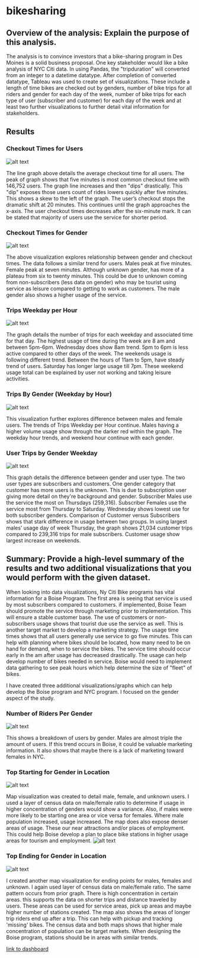 # bikesharing

## Overview of the analysis: Explain the purpose of this analysis.
The analysis is to convince investors that a bike-sharing program in Des Moines is a solid business proposal.  One key stakeholder would like a bike analysis of NYC Citi data.  In using Pandas, the "tripduration" will converted from an integer to a datetime datatype.  After completion of converted datatype, Tableau was used to create set of visualizations.  These include a length of time bikes are checked out by genders, number of bike trips for all riders and gender for each day of the week, number of bike trips for each type of user (subscriber and customer) for each day of the week and at least two further visualizations to further detail vital information for stakeholders.  

## Results

### Checkout Times for Users

![alt text](https://github.com/bmliddicoat/bikesharing/blob/c7c775ad6b1d1ad9e4f713a07eeac3600d93a62b/images/Checkout_time_user.jpg)

The line graph above details the average checkout time for all users.  The peak of graph shows that five minutes is most common checkout time with 146,752 users.  The graph line increases and then "dips" drastically.  This "dip" exposes those users count of rides lowers quickly after five minutes.  This shows a skew to the left of the graph.  The user’s checkout stops the dramatic shift at 20 minutes.  This continues until the graph approaches the x-axis.  The user checkout times decreases after the six-minute mark.  It can be stated that majority of users use the service for shorter period.  


### Checkout Times for Gender

![alt text](https://github.com/bmliddicoat/bikesharing/blob/c7c775ad6b1d1ad9e4f713a07eeac3600d93a62b/images/Checkout_time_gender.jpg)


The above visualization explores relationship between gender and checkout times.  The data follows a similar trend for users.  Males peak at five minutes.  Female peak at seven minutes.  Although unknown gender, has more of a plateau from six to twenty minutes.  This could be due to unknown coming from non-subscribers (less data on gender) who may be tourist using service as leisure compared to getting to work as customers.  The male gender also shows a higher usage of the service.  

### Trips Weekday per Hour

![alt text](https://github.com/bmliddicoat/bikesharing/blob/c7c775ad6b1d1ad9e4f713a07eeac3600d93a62b/images/Trips_Weekday_per_hour.jpg)

The graph details the number of trips for each weekday and associated time for that day.  The highest usage of time during the week are 8 am and between 5pm-6pm.  Wednesday does show 8am trend.  5pm to 6pm is less active compared to other days of the week.  The weekends usage is following different trend.  Between the hours of 11am to 5pm, have steady trend of users.  Saturday has longer large usage till 7pm.  These weekend usage total can be explained by user not working and taking leisure activities.  

### Trips By Gender (Weekday by Hour)

![alt text](https://github.com/bmliddicoat/bikesharing/blob/65c218197283b6835667b6efe4954d5ebbf6be0d/images/trips_by_gender_hour.jpg)

This visualization further explores difference between males and female users.  The trends of Trips Weekday per Hour continue.  Males having a higher volume usage show through the darker red within the graph.  The weekday hour trends, and weekend hour continue with each gender.  

### User Trips by Gender Weekday

![alt text](https://github.com/bmliddicoat/bikesharing/blob/65c218197283b6835667b6efe4954d5ebbf6be0d/images/user_trips_gender-weekday.jpg)


This graph details the difference between gender and user type. The two user types are subscribers and customers.   One gender category that customer has more users is the unknown.  This is due to subscription user giving more detail on they're background and gender.  Subscriber Males use the service the most on Thursdays (259,316).  Subscriber Females use the service most from Thursday to Saturday.  Wednesday shows lowest use for both subscriber genders. Comparison of Customer versus Subscribers shows that stark difference in usage between two groups.  In using largest males’ usage day of week Thursday, the graph shows 21,034 customer trips compared to 239,316 trips for male subscribers.  Customer usage show largest increase on weekends.


## Summary: Provide a high-level summary of the results and two additional visualizations that you would perform with the given dataset.


When looking into data visualizations, Ny Citi Bike programs has vital information for a Boise Program.  The first area is seeing that service is used by most subscribers compared to customers.  if implemented, Boise Team should promote the service through marketing prior to implementation.  This will ensure a stable customer base.  The use of customers or non-subscribers usage shows that tourist due use the service as well.  This is another target market to develop a marketing strategy.  The usage time times shows that all users generally use service to go five minutes.  This can help with planning where bikes should be located, how many need to be on hand for demand, when to service the bikes.  The service time should occur early in the am after usage has decreased drastically. The usage can help develop number of bikes needed in service.  Boise would need to implement data gathering to see peak hours which help determine the size of "fleet" of bikes.  

I have created three additional visualizations/graphs which can help develop the Boise program and NYC program.  I focused on the gender aspect of the study.    



### Number of Riders Per Gender

![alt text](https://github.com/bmliddicoat/bikesharing/blob/65c218197283b6835667b6efe4954d5ebbf6be0d/images/gender_count_user.jpg)

This shows a breakdown of users by gender.  Males are almost triple the amount of users.  If this trend occurs in Boise, it could be valuable marketing information.  It also shows that maybe there is a lack of marketing toward females in NYC.  

### Top Starting for Gender in Location

![alt text](https://github.com/bmliddicoat/bikesharing/blob/65c218197283b6835667b6efe4954d5ebbf6be0d/images/starting_point_gender.jpg)

Map visualization was created to detail male, female, and unknown users.  I used a layer of census data on male/female ratio to determine if usage in higher concentration of genders would show a variance.  Also, if males were more likely to be starting one area or vice versa for females.  Where male population increased, usage increased.  The map does also expose denser areas of usage.  These our near attractions and/or places of employment.  This could help Boise develop a plan to place bike stations in higher usage areas for tourism and employment.
![alt text](https://github.com/bmliddicoat/bikesharing/blob/65c218197283b6835667b6efe4954d5ebbf6be0d/images/top_ending_point_gender.jpg)

### Top Ending for Gender in Location

![alt text]()

I created another map visualization for ending points for males, females and unknown.  I again used layer of census data on male/female ratio.  The same pattern occurs from prior graph.  There is high concentration in certain areas.  this supports the data on shorter trips and distance traveled by users. These areas can be used for service areas, pick up areas and maybe higher number of stations created.  The map also shows the areas of longer trip riders end up after a trip.  This can help with pickup and tracking 'missing' bikes.    The census data and both maps shows that higher male concentration of population can be target markets.  When designing the Boise program, stations should be in areas with similar trends.




[link to dashboard](https://public.tableau.com/app/profile/brett.liddicoat/viz/NYCCitiBikeReport_16486808917830/Story1?publish=yes)
